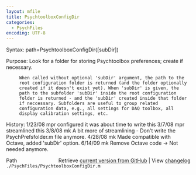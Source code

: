 ```yaml
---
layout: mfile
title: PsychtoolboxConfigDir
categories:
  - PsychFiles
encoding: UTF-8
---
```


Syntax: path=PsychtoolboxConfigDir([subDir])

Purpose: Look for a folder for storing Psychtoolbox preferences; create if
         necessary.

         When called without optional 'subDir' argument, the path to the
         root configuration folder is returned (and the folder optionally
         created if it doesn't exist yet). When 'subDir' is given, the
         path to the subfolder 'subDir' inside the root configuration
         folder is returned - and the 'subDir' created inside that folder
         if neccessary. Subfolders are useful to group related
         configuration data, e.g., all settings for DAQ toolbox, all
         display calibration settings, etc.

History: 1/23/08    mpr configured it was about time to write this
         3/7/08     mpr streamlined this
         3/8/08     mk  A bit more of streamlining - Don't write the
                        PsychPrefsfolder.m file anymore.
         4/28/08    mk  Made compatible with Octave, added 'subDir'
                        option.
         6/14/09    mk  Remove Octave code -> Not needed anymore.


<div class="code_header" style="text-align:right;">
  <span style="float:left;">Path&nbsp;&nbsp;</span> <span class="counter">Retrieve <a href=
  "https://raw.github.com/Psychtoolbox-3/Psychtoolbox-3/beta/./PsychFiles/PsychtoolboxConfigDir.m">current version from GitHub</a> | View <a href=
  "https://github.com/Psychtoolbox-3/Psychtoolbox-3/commits/beta/./PsychFiles/PsychtoolboxConfigDir.m">changelog</a></span>
</div>
<div class="code">
  <code>./PsychFiles/PsychtoolboxConfigDir.m</code>
</div>
